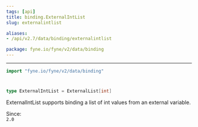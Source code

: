```yaml
---
tags: [api]
title: binding.ExternalIntList
slug: externalintlist

aliases:
- /api/v2.7/data/binding/externalintlist

package: fyne.io/fyne/v2/data/binding
---
```



---
```go
import "fyne.io/fyne/v2/data/binding"
```

#

###

```go
type ExternalIntList = ExternalList[int]
```

ExternalIntList supports binding a list of int values from an external variable.


<div class="since">Since: <code>
2.0</code></div>
